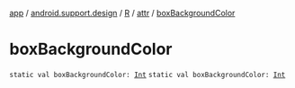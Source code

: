 [app](../../../index.md) / [android.support.design](../../index.md) / [R](../index.md) / [attr](index.md) / [boxBackgroundColor](./box-background-color.md)

# boxBackgroundColor

`static val boxBackgroundColor: `[`Int`](https://kotlinlang.org/api/latest/jvm/stdlib/kotlin/-int/index.html)
`static val boxBackgroundColor: `[`Int`](https://kotlinlang.org/api/latest/jvm/stdlib/kotlin/-int/index.html)